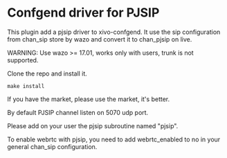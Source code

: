 Confgend driver for PJSIP
=========================

This plugin add a pjsip driver to xivo-confgend. It use the sip configuration from chan_sip store by wazo and convert it to chan_pjsip on live.

WARNING: Use wazo >= 17.01, works only with users, trunk is not supported.

Clone the repo and install it.

    make install

If you have the market, please use the market, it's better.

By default PJSIP channel listen on 5070 udp port.

Please add on your user the pjsip subroutine named "pjsip".

To enable webrtc with pjsip, you need to add webrtc_enabled to no in your general chan_sip configuration.
